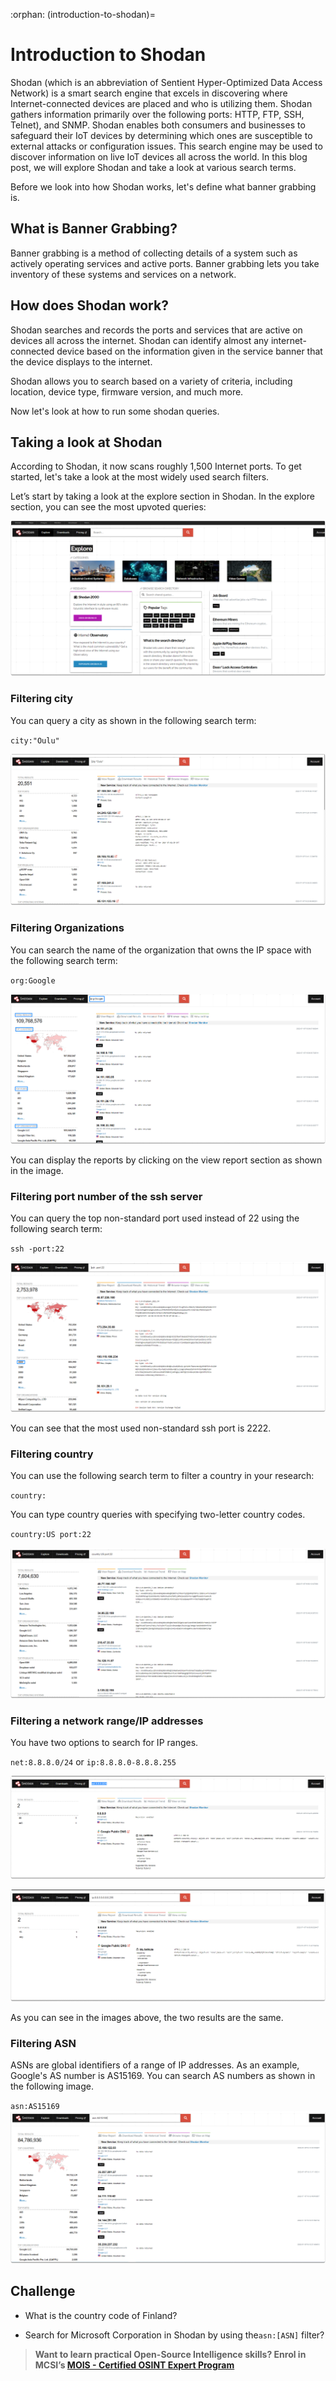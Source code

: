 :orphan:
(introduction-to-shodan)=

# Introduction to Shodan

Shodan (which is an abbreviation of Sentient Hyper-Optimized Data Access Network) is a smart search engine that excels in discovering where Internet-connected devices are placed and who is utilizing them. Shodan gathers information primarily over the following ports: HTTP, FTP, SSH, Telnet), and SNMP. Shodan enables both consumers and businesses to safeguard their IoT devices by determining which ones are susceptible to external attacks or configuration issues. This search engine may be used to discover information on live IoT devices all across the world. In this blog post, we will explore Shodan and take a look at various search terms.

Before we look into how Shodan works, let's define what banner grabbing is.

## What is Banner Grabbing?

Banner grabbing is a method of collecting details of a system such as actively operating services and active ports. Banner grabbing lets you take inventory of these systems and services on a network.

## How does Shodan work?

Shodan searches and records the ports and services that are active on devices all across the internet. Shodan can identify almost any internet-connected device based on the information given in the service banner that the device displays to the internet.

Shodan allows you to search based on a variety of criteria, including location, device type, firmware version, and much more.

Now let's look at how to run some shodan queries.

## Taking a look at Shodan

According to Shodan, it now scans roughly 1,500 Internet ports. To get started, let's take a look at the most widely used search filters.

Let’s start by taking a look at the explore section in Shodan. In the explore section, you can see the most upvoted queries:

![alt img](images/shodan-64.png)

### Filtering city

You can query a city as shown in the following search term:

`city:"Oulu"`

![alt img](images/shodan-58.png)

### Filtering Organizations

You can search the name of the organization that owns the IP space with the following search term:

`org:Google`

![alt img](images/shodan-54.png)

You can display the reports by clicking on the view report section as shown in the image.

### Filtering port number of the ssh server

You can query the top non-standard port used instead of 22 using the following search term:

`ssh -port:22`

![alt img](images/shodan-57.png)

You can see that the most used non-standard ssh port is 2222.

### Filtering country

You can use the following search term to filter a country in your research:

`country:`

You can type country queries with specifying two-letter country codes.

`country:US port:22`

![alt img](images/shodan-59.png)

### Filtering a network range/IP addresses

You have two options to search for IP ranges.

`net:8.8.8.0/24` or `ip:8.8.8.0-8.8.8.255`

![alt img](images/shodan-61.png)

![alt img](images/shodan-62.png)

As you can see in the images above, the two results are the same.

### Filtering ASN

ASNs are global identifiers of a range of IP addresses. As an example, Google's AS number is AS15169. You can search AS numbers as shown in the following image.

`asn:AS15169`
![alt img](images/shodan-63.png)

## Challenge

- What is the country code of Finland?

- Search for Microsoft Corporation in Shodan by using the`asn:[ASN]` filter?

> **Want to learn practical Open-Source Intelligence skills? Enrol in MCSI’s [MOIS - Certified OSINT Expert Program](https://www.mosse-institute.com/certifications/mois-certified-osint-expert.html)**
